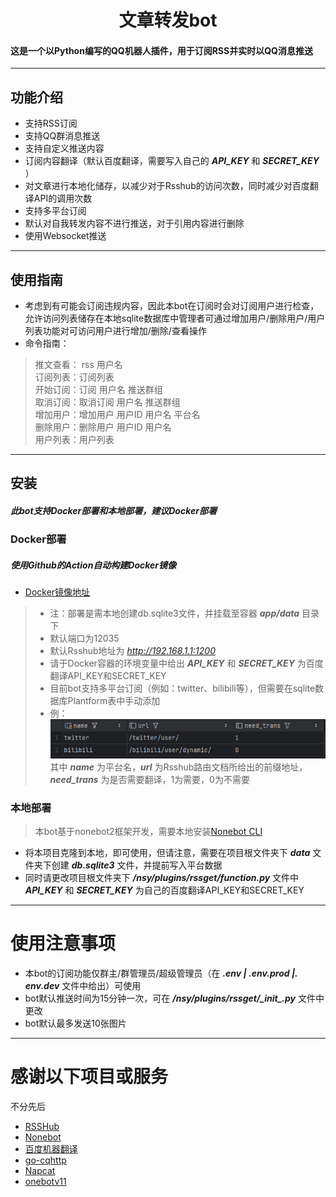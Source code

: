 <h1><div style="text-align: center;">文章转发bot</div></h1>
<h4>这是一个以Python编写的QQ机器人插件，用于订阅RSS并实时以QQ消息推送</h4>

---
## 功能介绍
- 支持RSS订阅
- 支持QQ群消息推送
- 支持自定义推送内容
- 订阅内容翻译（默认百度翻译，需要写入自己的 ***API_KEY*** 和 ***SECRET_KEY*** ）
- 对文章进行本地化储存，以减少对于Rsshub的访问次数，同时减少对百度翻译API的调用次数
- 支持多平台订阅
- 默认对自我转发内容不进行推送，对于引用内容进行删除
- 使用Websocket推送
---
## 使用指南
- 考虑到有可能会订阅违规内容，因此本bot在订阅时会对订阅用户进行检查，允许访问列表储存在本地sqlite数据库中管理者可通过增加用户/删除用户/用户列表功能对可访问用户进行增加/删除/查看操作
- 命令指南：  
>推文查看： rss 用户名  
订阅列表：订阅列表  
开始订阅：订阅 用户名 推送群组  
取消订阅：取消订阅 用户名 推送群组  
增加用户：增加用户 用户ID 用户名 平台名  
删除用户：删除用户 用户ID 用户名  
用户列表：用户列表
---
## 安装
##### 此bot支持Docker部署和本地部署，建议Docker部署
### Docker部署
##### 使用Github的Action自动构建Docker镜像
- [Docker镜像地址](https://hub.docker.com/r/tano26/nsybot/tags)
>  - 注：部署是需本地创建db.sqlite3文件，并挂载至容器 ***app/data*** 目录下  
 >   - 默认端口为12035  
>   - 默认Rsshub地址为 *http://192.168.1.1:1200*  
>   - 请于Docker容器的环境变量中给出 ***API_KEY*** 和 ***SECRET_KEY*** 为百度翻译API_KEY和SECRET_KEY  
>   - 目前bot支持多平台订阅（例如：twitter、bilibili等），但需要在sqlite数据库Plantform表中手动添加  
>   - 例：![这是图片](/docs/img.png "Magic Gardens")
> 其中 ***name*** 为平台名，***url*** 为Rsshub路由文档所给出的前缀地址，***need_trans*** 为是否需要翻译，1为需要，0为不需要
### 本地部署
>本bot基于nonebot2框架开发，需要本地安装[Nonebot CLI](https://nonebot.dev/docs/quick-start)  
- 将本项目克隆到本地，即可使用，但请注意，需要在项目根文件夹下 ***data*** 文件夹下创建 ***db.sqlite3*** 文件，并提前写入平台数据  
- 同时请更改项目根文件夹下 ***/nsy/plugins/rssget/function.py*** 文件中 ***API_KEY*** 和 ***SECRET_KEY*** 为自己的百度翻译API_KEY和SECRET_KEY  

---
# 使用注意事项
- 本bot的订阅功能仅群主/群管理员/超级管理员（在 ***.env | .env.prod |. env.dev*** 文件中给出）可使用
- bot默认推送时间为15分钟一次，可在 ***/nsy/plugins/rssget/\_init\_.py*** 文件中更改
- bot默认最多发送10张图片
---
# 感谢以下项目或服务

不分先后

* [RSSHub](https://github.com/DIYgod/RSSHub)
* [Nonebot](https://github.com/nonebot/nonebot2)
* [百度机器翻译](https://cloud.baidu.com/doc/API/index.html)
* [go-cqhttp](https://github.com/Mrs4s/go-cqhttp)
* [Napcat](https://napneko.github.io/guide/napcat)
* [onebotv11](https://283375.github.io/onebot_v11_vitepress/)
